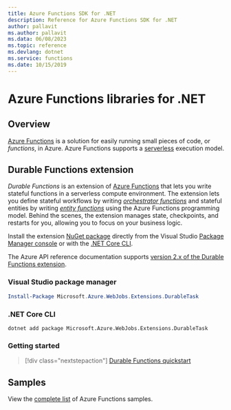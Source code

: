 ```yaml
---
title: Azure Functions SDK for .NET
description: Reference for Azure Functions SDK for .NET
author: pallavit
ms.author: pallavit
ms.data: 06/08/2023
ms.topic: reference
ms.devlang: dotnet
ms.service: functions
ms.date: 10/15/2019
---
```

# Azure Functions libraries for .NET

## Overview

[Azure Functions](/azure/azure-functions/functions-overview) is a solution for easily running small pieces of code, or _functions_, in Azure. Azure Functions supports a [serverless](https://azure.microsoft.com/solutions/serverless/) execution model.

## Durable Functions extension

*Durable Functions* is an extension of [Azure Functions](/azure/azure-functions/functions-overview) that lets you write stateful functions in a serverless compute environment. The extension lets you define stateful workflows by writing [*orchestrator functions*](/azure/azure-functions/durable/durable-functions-orchestrations) and stateful entities by writing [*entity functions*](/azure/azure-functions/durable/durable-functions-entities) using the Azure Functions programming model. Behind the scenes, the extension manages state, checkpoints, and restarts for you, allowing you to focus on your business logic.

Install the extension [NuGet package](https://www.nuget.org/packages/Microsoft.Azure.WebJobs.Extensions.DurableTask) directly from the Visual Studio [Package Manager console][PackageManager] or with the [.NET Core CLI][DotNetCLI].

The Azure API reference documentation supports [version 2.x of the Durable Functions extension](/dotnet/api/overview/azure/functions/runtime). 

### Visual Studio package manager

```powershell
Install-Package Microsoft.Azure.WebJobs.Extensions.DurableTask
```

### .NET Core CLI

```dotnetcli
dotnet add package Microsoft.Azure.WebJobs.Extensions.DurableTask
```

### Getting started

> [!div class="nextstepaction"]
> [Durable Functions quickstart](/azure/azure-functions/durable/durable-functions-create-first-csharp)

## Samples

View the [complete list](/samples/browse/?products=azure-functions&languages=csharp) of Azure Functions samples.

[PackageManager]: /nuget/tools/package-manager-console
[DotNetCLI]: /dotnet/core/tools/dotnet-add-package